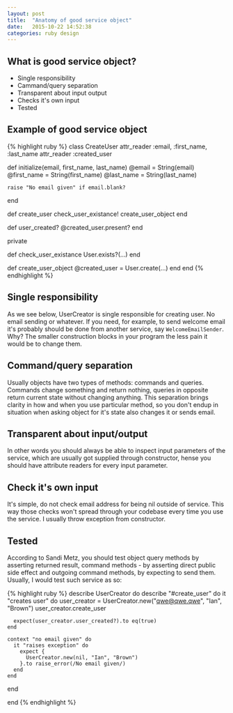 ```yaml
---
layout: post
title:  "Anatomy of good service object"
date:   2015-10-22 14:52:38
categories: ruby design
---
```


## What is good service object?
* Single responsibility
* Cammand/query separation
* Transparent about input output
* Checks it's own input
* Tested

## Example of good service object

{% highlight ruby %}
class CreateUser
  attr_reader :email, :first_name, :last_name
  attr_reader :created_user

  def initialize(email, first_name, last_name)
    @email      = String(email)
    @first_name = String(first_name)
    @last_name  = String(last_name)

    raise "No email given" if email.blank?
  end

  def create_user
    check_user_existance!
    create_user_object
  end

  def user_created?
    @created_user.present?
  end

  private

  def check_user_existance
    User.exists?(...)
  end

  def create_user_object
    @created_user = User.create(...)
  end
end
{% endhighlight %}

## Single responsibility

As we see below, UserCreator is single responsible for creating user. No email
sending or whatever. If you need, for example, to send welcome email it's
probably should be done from another service, say `WelcomeEmailSender`. Why?
The smaller construction blocks in your program the less pain it would
be to change them.

## Command/query separation

Usually objects have two types of methods: commands and queries. Commands
change something and return nothing, queries in opposite return current
state without changing anything. This separation brings clarity in how and when
you use particular method, so you don't endup in situation when asking object
for it's state also changes it or sends email.

## Transparent about input/output
In other words you should always be able to inspect input parameters of the
service, which are usually got supplied through constructor, hense you should
have attribute readers for every input parameter.

## Check it's own input
It's simple, do not check email address for being nil outside of service. This
way those checks won't spread through your codebase every time you use the
service. I usually throw exception from constructor.

## Tested
According to Sandi Metz, you should test object query methods by asserting
returned result, command methods - by asserting direct public side effect and
outgoing command methods, by expecting to send them. Usually, I would test such
service as so:

{% highlight ruby %}
describe UserCreator do
  describe "#create_user" do
    it "creates user" do
      user_creator = UserCreator.new("qwe@qwe.qwe", "Ian", "Brown")
      user_creator.create_user

      expect(user_creator.user_created?).to eq(true)
    end

    context "no email given" do
      it "raises exception" do
        expect {
          UserCreator.new(nil, "Ian", "Brown")
        }.to raise_error(/No email given/)
      end
    end
  end

end
{% endhighlight %}

